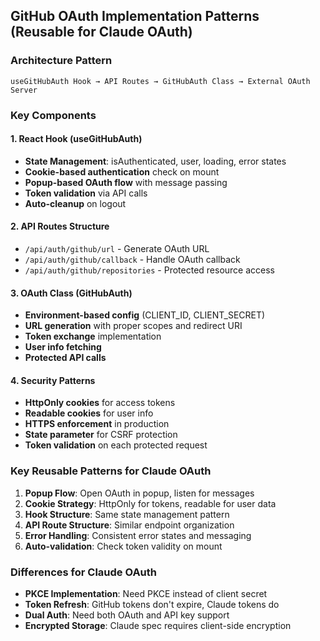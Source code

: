 ## GitHub OAuth Implementation Patterns (Reusable for Claude OAuth)

### Architecture Pattern
```
useGitHubAuth Hook → API Routes → GitHubAuth Class → External OAuth Server
```

### Key Components

#### 1. React Hook (useGitHubAuth)
- **State Management**: isAuthenticated, user, loading, error states
- **Cookie-based authentication** check on mount
- **Popup-based OAuth flow** with message passing
- **Token validation** via API calls
- **Auto-cleanup** on logout

#### 2. API Routes Structure
- `/api/auth/github/url` - Generate OAuth URL
- `/api/auth/github/callback` - Handle OAuth callback
- `/api/auth/github/repositories` - Protected resource access

#### 3. OAuth Class (GitHubAuth)
- **Environment-based config** (CLIENT_ID, CLIENT_SECRET)
- **URL generation** with proper scopes and redirect URI
- **Token exchange** implementation
- **User info fetching**
- **Protected API calls**

#### 4. Security Patterns
- **HttpOnly cookies** for access tokens
- **Readable cookies** for user info
- **HTTPS enforcement** in production
- **State parameter** for CSRF protection
- **Token validation** on each protected request

### Key Reusable Patterns for Claude OAuth

1. **Popup Flow**: Open OAuth in popup, listen for messages
2. **Cookie Strategy**: HttpOnly for tokens, readable for user data
3. **Hook Structure**: Same state management pattern
4. **API Route Structure**: Similar endpoint organization
5. **Error Handling**: Consistent error states and messaging
6. **Auto-validation**: Check token validity on mount

### Differences for Claude OAuth
- **PKCE Implementation**: Need PKCE instead of client secret
- **Token Refresh**: GitHub tokens don't expire, Claude tokens do
- **Dual Auth**: Need both OAuth and API key support
- **Encrypted Storage**: Claude spec requires client-side encryption